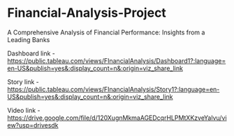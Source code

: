 # Financial-Analysis-Project
A Comprehensive Analysis of Financial Performance: Insights from a Leading Banks


Dashboard link - https://public.tableau.com/views/FInancialAnalysis/Dashboard1?:language=en-US&publish=yes&:display_count=n&:origin=viz_share_link

Story link - https://public.tableau.com/views/FInancialAnalysis/Story1?:language=en-US&publish=yes&:display_count=n&:origin=viz_share_link

Video link - https://drive.google.com/file/d/120XugnMkmaAGEDcqrHLPMtXKzveYalvu/view?usp=drivesdk

